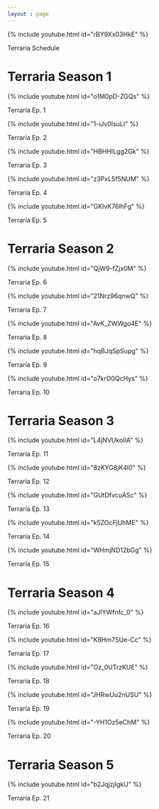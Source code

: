 ```yaml
---
layout : page
---
```

{% include youtube.html id="rBY9Xx03HkE" %}
<p>Terraria Schedule </p>

<h1>Terraria Season 1</h1>

{% include youtube.html id="o1M0pD-ZGQs" %}
<p>Terraria Ep. 1</p>

{% include youtube.html id="1-iJv0IsuLI" %}
<p>Terraria Ep. 2</p>

{% include youtube.html id="HBHHILgg2Gk" %}
<p>Terraria Ep. 3</p>

{% include youtube.html id="z3PxL5f5NUM" %}
<p>Terraria Ep. 4</p>

{% include youtube.html id="GKIvK76lhFg" %}
<p>Terraria Ep. 5</p>

<h1>Terraria Season 2</h1>

<p>{% include youtube.html id="QjW9-fZjx0M" %}
<p>Terraria Ep. 6</p>

<p>{% include youtube.html id="21Nrz96qnwQ" %}
<p>Terraria Ep. 7</p>

<p>{% include youtube.html id="AvK_ZWWgo4E" %}
<p>Terraria Ep. 8 </p>

<p>{% include youtube.html id="hqBJqSpSupg" %}
<p>Terraria Ep. 9 </p>

<p>{% include youtube.html id="o7krO0QcHys" %}
<p>Terraria Ep. 10 </p>

<h1>Terraria Season 3</h1>

<p>{% include youtube.html id="L4jNVUkoIlA" %}
<p>Terraria Ep. 11 </p>

<p>{% include youtube.html id="8zKYG8jK4I0" %}
<p>Terraria Ep. 12 </p>

<p>{% include youtube.html id="GUtDfvcuASc" %}</p>
<p>Terraria Ep. 13 </p>

<p>{% include youtube.html id="k5ZOcFjUhME" %}</p>
<p>Terraria Ep. 14 </p>

<p>{% include youtube.html id="WHmjND12bGg" %}</p>
<p>Terraria Ep. 15 </p>

<h1>Terraria Season 4 </h1>

<p>{% include youtube.html id="aJlYWfnfc_0" %}</p>
<p>Terraria Ep. 16</p>

<p>{% include youtube.html id="K8Hm7SUe-Cc" %}</p>
<p>Terraria Ep. 17 </p>

<p>{% include youtube.html id="Oz_0UTrzKUE" %}</p>
<p>Terraria Ep. 18 </p>

<p>{% include youtube.html id="JHRwUu2nUSU" %}</p>
<p>Terraria Ep. 19 </p>

<p>{% include youtube.html id="-YH1Oz5eChM" %}</p>
<p>Terraria Ep. 20 </p>

<h1>Terraria Season 5 </h1>

<p>{% include youtube.html id="b2JqjzjIgkU" %}</p>
<p>Terraria Ep. 21</p>

